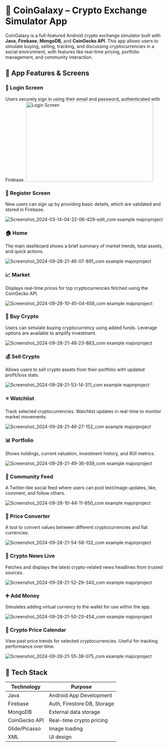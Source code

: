# 🚀 CoinGalaxy – Crypto Exchange Simulator App

CoinGalaxy is a full-featured Android crypto exchange simulator built with **Java**, **Firebase**, **MongoDB**, and **CoinGecko API**. This app allows users to simulate buying, selling, tracking, and discussing cryptocurrencies in a social environment, with features like real-time pricing, portfolio management, and community interaction.


## 📱 App Features & Screens

### 🔐 Login Screen

Users securely sign in using their email and password, authenticated with Firebase.
<img src="https://github.com/user-attachments/assets/9d603503-4b87-4fc6-9008-732fd46c790b" alt="Login Screen" width="400" height="250"/>


### 📝 Register Screen

New users can sign up by providing basic details, which are validated and stored in Firebase.

![Screenshot_2024-03-14-04-22-06-429-edit_com example majorproject](https://github.com/user-attachments/assets/304b01aa-0450-4467-853b-7f7956fb9092)


### 🏠 Home

The main dashboard shows a brief summary of market trends, total assets, and quick actions.

![Screenshot_2024-09-28-21-46-07-891_com example majorproject](https://github.com/user-attachments/assets/df2805c6-4519-4624-8dce-ff14dee45bb6)


### 📈 Market

Displays real-time prices for top cryptocurrencies fetched using the CoinGecko API.

![Screenshot_2024-09-28-10-45-04-656_com example majorproject](https://github.com/user-attachments/assets/5d9a058f-7fd9-4313-920d-fe9d76fb39a6)



### 💸 Buy Crypto

Users can simulate buying cryptocurrency using added funds. Leverage options are available to amplify investment.

![Screenshot_2024-09-28-21-48-23-883_com example majorproject](https://github.com/user-attachments/assets/e5ed323a-5fd5-4d81-8a39-d0d0a2221dc5)


### 💰 Sell Crypto

Allows users to sell crypto assets from their portfolio with updated profit/loss stats.

![Screenshot_2024-09-28-21-53-14-311_com example majorproject](https://github.com/user-attachments/assets/3b90fc3f-2a0c-4676-985e-f67ee858969b)


### ⭐ Watchlist

Track selected cryptocurrencies. Watchlist updates in real-time to monitor market movements.

![Screenshot_2024-09-28-21-46-27-152_com example majorproject](https://github.com/user-attachments/assets/9bd19910-2e29-4de0-a6e1-e282a23c48c0)



### 📊 Portfolio

Shows holdings, current valuation, investment history, and ROI metrics.

![Screenshot_2024-09-28-21-49-36-939_com example majorproject](https://github.com/user-attachments/assets/d7f63c31-ce5d-407f-9c1f-f6e3785c5320)


### 🧵 Community Feed

A Twitter-like social feed where users can post text/image updates, like, comment, and follow others.

![Screenshot_2024-09-28-10-44-11-850_com example majorproject](https://github.com/user-attachments/assets/a139a863-8d00-40ed-ae59-7d0f1b44b155)



### 🔁 Price Converter

A tool to convert values between different cryptocurrencies and fiat currencies.

![Screenshot_2024-09-28-21-54-58-132_com example majorproject](https://github.com/user-attachments/assets/34a39010-0265-4c5a-b65d-6273c3ab06c7)


### 📰 Crypto News Live

Fetches and displays the latest crypto-related news headlines from trusted sources.

![Screenshot_2024-09-28-21-52-29-340_com example majorproject](https://github.com/user-attachments/assets/be76f7fd-cb1c-4dd0-82fe-61243e09d0a1)



### ➕ Add Money

Simulates adding virtual currency to the wallet for use within the app.

![Screenshot_2024-09-28-21-50-23-454_com example majorproject](https://github.com/user-attachments/assets/ce687a83-7c93-4e94-9773-58284753b705)


### 📅 Crypto Price Calendar

View past price trends for selected cryptocurrencies. Useful for tracking performance over time.

![Screenshot_2024-09-28-21-55-38-075_com example majorproject](https://github.com/user-attachments/assets/94751037-5d3f-492c-91df-44d264a8f326)


## 🔧 Tech Stack

| Technology    | Purpose                     |
| ------------- | --------------------------- |
| Java          | Android App Development     |
| Firebase      | Auth, Firestore DB, Storage |
| MongoDB       | External data storage       |
| CoinGecko API | Real-time crypto pricing    |
| Glide/Picasso | Image loading               |
| XML           | UI design                   |


